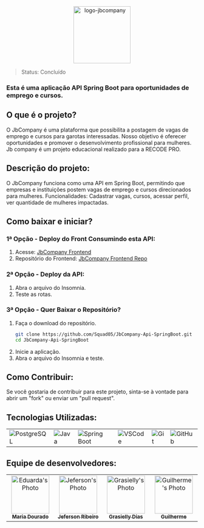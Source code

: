<div align="center">
 <a href="https://github.com/Squad05/JbCompany-Api-SpringBoot">
    <img src="https://github.com/Squad05/JbCompany-Api-SpringBoot/assets/129866444/7f00e0d2-8eff-40b2-a44d-5d7848edcaf3" alt="logo-jbcompany" width="150" >
  </a>
</p>
</div>

> Status: Concluído

### Esta é uma aplicação API Spring Boot para oportunidades de emprego e cursos.

## O que é o projeto?

O JbCompany é uma plataforma que possibilita a postagem de vagas de emprego e cursos para garotas interessadas. Nosso objetivo é oferecer oportunidades e promover o desenvolvimento profissional para mulheres.
Jb company é um projeto educacional realizado para a RECODE PRO.

## Descrição do projeto:

O JbCompany funciona como uma API em Spring Boot, permitindo que empresas e instituições postem vagas de emprego e cursos direcionados para mulheres.
Funcionalidades: Cadastrar vagas, cursos, acessar perfil, ver quantidade de mulheres impactadas. 


## Como baixar e iniciar?

### 1ª Opção - Deploy do Front Consumindo esta API:
1. Acesse: [JbCompany Frontend](https://jbcompany.vercel.app/)
2. Repositório do Frontend: [JbCompany Frontend Repo](https://github.com/Squad05/jbcompany-next-front)

### 2ª Opção - Deploy da API:
1. Abra o arquivo do Insomnia.
2. Teste as rotas.

### 3ª Opção - Quer Baixar o Repositório?
1. Faça o download do repositório.
    ```bash
    git clone https://github.com/Squad05/JbCompany-Api-SpringBoot.git
    cd JbCompany-Api-SpringBoot
    ```
2. Inicie a aplicação.
3. Abra o arquivo do Insomnia e teste.

## Como Contribuir:

Se você gostaria de contribuir para este projeto, sinta-se à vontade para abrir um "fork" ou enviar um "pull request".

## Tecnologias Utilizadas:

<table>
  <tr>
    <td><img src="https://img.icons8.com/color/48/000000/postgreesql.png" alt="PostgreSQL" /></td>
    <td><img src="https://img.icons8.com/color/48/000000/java-coffee-cup-logo.png" alt="Java" /></td>
    <td><img src="https://img.icons8.com/color/48/000000/spring-logo.png" alt="Spring Boot" /></td>
    <td><img src="https://img.icons8.com/color/48/000000/visual-studio-code-2019.png" alt="VSCode" /></td>
    <td><img src="https://img.icons8.com/color/48/000000/git.png" alt="Git" /></td>
    <td><img src="https://img.icons8.com/color/48/000000/github.png" alt="GitHub" /></td>
  </tr>
</table>

## Equipe de desenvolvedores:

<table>
  <tbody>
    <tr>
      <td align="center" valign="top" width="20%">
        <a href="https://github.com/MeDourado">
          <img src="https://avatars.githubusercontent.com/u/99136551?v=4" width="100px;" alt="Eduarda's Photo">
          <br />
          <sub><b>Maria Dourado</b></sub>
        </a>
      </td>
      <td align="center" valign="top" width="20%">
        <a href="https://github.com/1Jeferson">
          <img src="https://avatars.githubusercontent.com/u/120865777?v=4" width="100px;" alt="Jeferson's Photo">
          <br />
          <sub><b>Jeferson Ribeiro</b></sub>
        </a>
      </td>
            <td align="center" valign="top" width="20%">
        <a href="https://github.com/Grasielly84">
          <img src="https://avatars.githubusercontent.com/u/129866444?v=4" width="100px;" alt="Grasielly's Photo">
          <br />
          <sub><b>Grasielly Dias </b></sub>
        </a>
      </td>
      <td align="center" valign="top" width="20%">
        <a href="https://github.com/guidev1989">
          <img src="URL_DA_IMAGEM_DO_GUILHERME" width="100px;" alt="Guilherme's Photo">
          <br />
          <sub><b>Guilherme</b></sub>
        </a>
      </td>
    </tr>
  </tbody>
</table>
